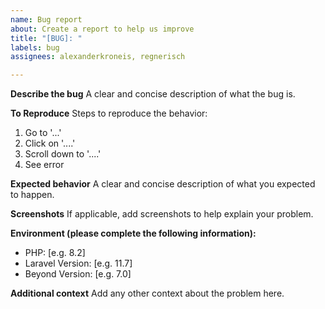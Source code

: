 ```yaml
---
name: Bug report
about: Create a report to help us improve
title: "[BUG]: "
labels: bug
assignees: alexanderkroneis, regnerisch

---
```


**Describe the bug**
A clear and concise description of what the bug is.

**To Reproduce**
Steps to reproduce the behavior:
1. Go to '...'
2. Click on '....'
3. Scroll down to '....'
4. See error

**Expected behavior**
A clear and concise description of what you expected to happen.

**Screenshots**
If applicable, add screenshots to help explain your problem.

**Environment (please complete the following information):**
- PHP: [e.g. 8.2]
- Laravel Version: [e.g. 11.7]
- Beyond Version: [e.g. 7.0]

**Additional context**
Add any other context about the problem here.
